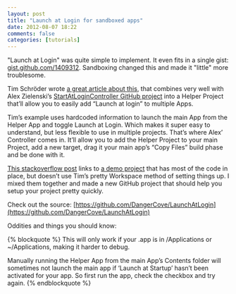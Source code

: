 ```yaml
---
layout: post
title: "Launch at Login for sandboxed apps"
date: 2012-08-07 18:22
comments: false
categories: [tutorials]
---
```


"Launch at Login" was quite simple to implement. It even fits in a single gist: [gist.github.com/1409312](https://gist.github.com/1409312). Sandboxing changed this and made it "little" more troublesome.

Tim Schröder wrote [a great article about this](http://blog.timschroeder.net/2012/07/03/the-launch-at-login-sandbox-project/), that combines very well with Alex Zielenski’s [StartAtLoginController GitHub project](https://github.com/alexzielenski/StartAtLoginController) into a Helper Project that’ll allow you to easily add “Launch at login” to multiple Apps.

Tim’s example uses hardcoded information to launch the main App from the Helper App and toggle Launch at Login. Which makes it super easy to understand, but less flexible to use in multiple projects. That’s where Alex’ Controller comes in. It’ll allow you to add the Helper Project to your main Project, add a new target, drag it your main app’s “Copy Files” build phase and be done with it.

[This stackoverflow post](http://stackoverflow.com/questions/11292058/how-to-add-a-sandboxed-app-to-the-login-items) links to [a demo project](http://ge.tt/6DntY4K/v/0?c) that has most of the code in place, but doesn’t use Tim’s pretty Workspace method of setting things up. I mixed them together and made a new GitHub project that should help you setup your project pretty quickly.

Check out the source: [https://github.com/DangerCove/LaunchAtLogin](https://github.com/DangerCove/LaunchAtLogin)

Oddities and things you should know:

{% blockquote %}
This will only work if your .app is in /Applications or ~/Applications, making it harder to debug.

Manually running the Helper App from the main App’s Contents folder will sometimes not launch the main app if ‘Launch at Startup’ hasn’t been activated for your app. So first run the app, check the checkbox and try again.
{% endblockquote %}
